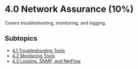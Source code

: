 # 4.0 Network Assurance (10%)

Covers troubleshooting, monitoring, and logging.

## Subtopics
- [4.1 Troubleshooting Tools](./4.1_Troubleshooting_Tools.md)
- [4.2 Monitoring Tools](./4.2_Monitoring_Tools.md)
- [4.3 Logging, SNMP, and NetFlow](./4.3_Logging_SNMP_NetFlow.md)
